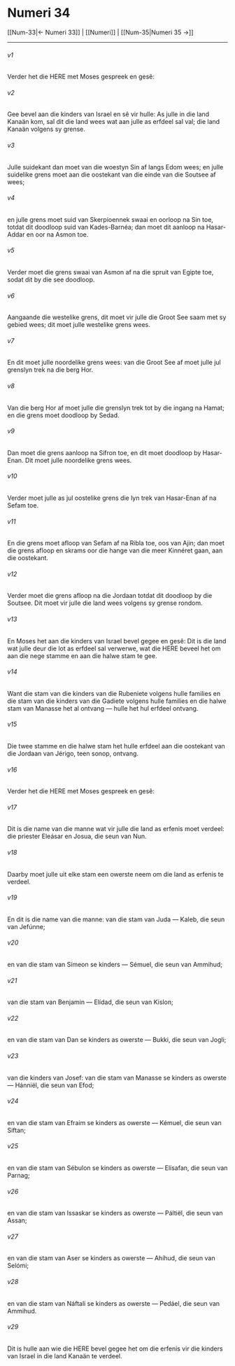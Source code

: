 # Numeri 34

[[Num-33|← Numeri 33]] | [[Numeri]] | [[Num-35|Numeri 35 →]]
***

###### v1
Verder het die HERE met Moses gespreek en gesê: 
###### v2
Gee bevel aan die kinders van Israel en sê vir hulle: As julle in die land Kanaän kom, sal dit die land wees wat aan julle as erfdeel sal val; die land Kanaän volgens sy grense. 
###### v3
Julle suidekant dan moet van die woestyn Sin af langs Edom wees; en julle suidelike grens moet aan die oostekant van die einde van die Soutsee af wees; 
###### v4
en julle grens moet suid van Skerpioennek swaai en oorloop na Sin toe, totdat dit doodloop suid van Kades-Barnéa; dan moet dit aanloop na Hasar-Addar en oor na Asmon toe. 
###### v5
Verder moet die grens swaai van Asmon af na die spruit van Egipte toe, sodat dit by die see doodloop. 
###### v6
Aangaande die westelike grens, dit moet vir julle die Groot See saam met sy gebied wees; dit moet julle westelike grens wees. 
###### v7
En dit moet julle noordelike grens wees: van die Groot See af moet julle jul grenslyn trek na die berg Hor. 
###### v8
Van die berg Hor af moet julle die grenslyn trek tot by die ingang na Hamat; en die grens moet doodloop by Sedad. 
###### v9
Dan moet die grens aanloop na Sifron toe, en dit moet doodloop by Hasar-Enan. Dit moet julle noordelike grens wees. 
###### v10
Verder moet julle as jul oostelike grens die lyn trek van Hasar-Enan af na Sefam toe. 
###### v11
En die grens moet afloop van Sefam af na Ribla toe, oos van Ajin; dan moet die grens afloop en skrams oor die hange van die meer Kinnéret gaan, aan die oostekant. 
###### v12
Verder moet die grens afloop na die Jordaan totdat dit doodloop by die Soutsee. Dit moet vir julle die land wees volgens sy grense rondom. 
###### v13
En Moses het aan die kinders van Israel bevel gegee en gesê: Dit is die land wat julle deur die lot as erfdeel sal verwerwe, wat die HERE beveel het om aan die nege stamme en aan die halwe stam te gee. 
###### v14
Want die stam van die kinders van die Rubeniete volgens hulle families en die stam van die kinders van die Gadiete volgens hulle families en die halwe stam van Manasse het al ontvang — hulle het hul erfdeel ontvang. 
###### v15
Die twee stamme en die halwe stam het hulle erfdeel aan die oostekant van die Jordaan van Jérigo, teen sonop, ontvang. 
###### v16
Verder het die HERE met Moses gespreek en gesê: 
###### v17
Dit is die name van die manne wat vir julle die land as erfenis moet verdeel: die priester Eleásar en Josua, die seun van Nun. 
###### v18
Daarby moet julle uit elke stam een owerste neem om die land as erfenis te verdeel. 
###### v19
En dit is die name van die manne: van die stam van Juda — Kaleb, die seun van Jefúnne; 
###### v20
en van die stam van Símeon se kinders — Sémuel, die seun van Ammihud; 
###### v21
van die stam van Benjamin — Elídad, die seun van Kislon; 
###### v22
en van die stam van Dan se kinders as owerste — Bukki, die seun van Jogli; 
###### v23
van die kinders van Josef: van die stam van Manasse se kinders as owerste — Hánniël, die seun van Efod; 
###### v24
en van die stam van Efraim se kinders as owerste — Kémuel, die seun van Siftan; 
###### v25
en van die stam van Sébulon se kinders as owerste — Elísafan, die seun van Parnag; 
###### v26
en van die stam van Issaskar se kinders as owerste — Páltiël, die seun van Assan; 
###### v27
en van die stam van Aser se kinders as owerste — Ahíhud, die seun van Selómi; 
###### v28
en van die stam van Náftali se kinders as owerste — Pedáel, die seun van Ammihud. 
###### v29
Dit is hulle aan wie die HERE bevel gegee het om die erfenis vir die kinders van Israel in die land Kanaän te verdeel. 

